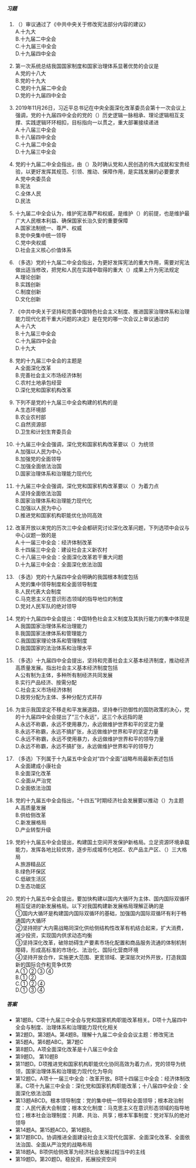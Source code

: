 ##### 习题

1. （）审议通过了《中共中央关于修改宪法部分内容的建议》  
   A.十九大  
   B.十九届二中全会  
   C.十九届三中全会  
   D.十九届四中全会  

2. 第一次系统总结我国国家制度和国家治理体系显著优势的会议是  
   A.党的十八大  
   B.党的十九大  
   C.党的十九届二中全会  
   D.党的十九届四中全会  

3. 2019年11月26日，习近平总书记在中央全面深化改革委员会第十一次会议上强调，党的十九届四中全会的党的（）历史逻辑一脉相承、理论逻辑相互支撑、实践逻辑环环相扣，目标指向一以贯之，重大部署接续递进  
   A.十八届三中全会  
   B.十八届四中全会  
   C.十九届二中全会  
   D.十九届三中全会  

4. 党的十九届二中全会指出，由（）及时确认党和人民创造的伟大成就和宝贵经验，以更好发挥其规范、引领、推动、保障作用，是实践发展的必要要求  
   A.党中央委员会  
   B.宪法  
   C.全体人民  
   D.民法  

5. 十九届二中全会认为，维护宪法尊严和权威，是维护（）的前提，也是维护最广大人民根本利益、确保国家长治久安的重要保障  
   A.国家法制统一、尊严、权威  
   B.党中央集中统一领导  
   C.党中央权威  
   D.社会主义核心价值体系  

6. （多选）党的十九届二中全会指出，为更好发挥宪法的重大作用，需要对宪法做出适当修改，把党和人民在实践中取得的重大（）成果上升为宪法规定  
   A.理论创新  
   B.实践创新  
   C.制度创新  
   D.文化创新  

7. 《中共中央关于坚持和完善中国特色社会主义制度、推进国家治理体系和治理能力现代化若干重大问题的决定》是在党的哪一次会议上审议通过的  
   A.十八大  
   B.十九届三中全会  
   C.十九届四中全会  
   D.十九大  

8. 党的十九届三中全会的主题是  
   A.全面深化改革  
   B.完善社会主义市场经济体制  
   C.农村土地承包经营  
   D.深化党和国家机构改革  

9. 下列不是党的十九届三中全会构建的机构的是  
   A.生态环境部  
   B.农业农村部  
   C.自然资源部  
   D.卫生和计划生育委员会  

10. 十九届三中全会强调，深化党和国家机构改革要以（）为统领  
    A.加强以人民为中心  
    B.加强党的全面领导  
    C.加强全面依法治国  
    D.国家治理体系和治理能力现代化  

11. 十九届三中全会强调，深化党和国家机构改革要以（）为着力点  
    A.坚持全面依法治国  
    B.国家治理体系和治理能力现代化  
    C.加强以人民为中心  
    D.推进党和国家机构职能优化协同高效  

12. 改革开放以来党的历次三中全会都研究讨论深化改革问题，下列选项中会议与中心议题一致的是  
    A.十一届三中全会：经济体制改革  
    B.十四届三中全会：建设社会主义新农村  
    C.十八届三中全会：全面深化改革若干重大问题  
    D.十九届三中全会：全面深化依法治国  

13. （多选）党的十九届四中全会明确的我国根本制度包括  
    A.党的集中领导制度和全面领导制度  
    B.人民代表大会制度  
    C.马克思主义在意识形态领域的指导地位的制度  
    D.党对人民军队的绝对领导  

14. 党的十九届四中全会提出：中国特色社会主义制度及其执行能力的集中体现是  
    A.我国国家治理体系和治理能力  
    B.我国国家法律体系和管理能力  
    C.我国国家理论体系和管理制度  
    D.我国国家的法治体系和治理水平  

15. （多选）十九届四中全会提出，坚持和完善社会主义基本经济制度，推动经济高质量发展。指出社会主义基本经济制度包括  
    A.公有制为主体，多种所有制经济共同发展  
    B.实行产品经济、按需分配  
    C.社会主义市场经济体制  
    D.按劳分配为主体、多种分配方式并存  

16. 为宣示我国坚定不移走和平发展道路，坚持奉行防御性的国防政策的决心，党的十九届四中全会提出了“三个永远”，这三个永远指的是  
    A.永远不称霸，永远不使用暴力，永远做维护世界和平的坚定力量  
    B.永远不称霸，永远不搞扩张，永远做维护世界和平的坚定力量  
    C.永远不称霸，永远不使用暴力，永远做维护世界和平的领导力量  
    D.永远不称霸，永远不搞扩张，永远做维护世界和平的领导力  

17. （多选）下列属于十九届五中全会对“四个全面”战略布局最新表述包括  
    A.全面建成小康社会  
    B.全面深化改革  
    C.全面从严治党  
    D.全面依法治国  

18. 党的十九届五中全会指出，“十四五”时期经济社会发展要以推动（）为主题  
    A.高质量发展  
    B.供给侧改革  
    C.新发展格局  
    D.产业转型升级  

19. 党的十九届五中全会提出，构建国土空间开发保护新格局。立足资源环境承载能力，发挥各地比较优势，逐步形成城市化地区、农产品主产区、（）三大格局  
    A.旅游精品区  
    B.绿色环保区  
    C.低碳生活区  
    D.生态功能区  

20. 党的十九届五中全会提出，要加快构建以国内大循环为主体、国内国际双循环相互促进的新发展格局。以下对我国构建新发展格局理解正确的是  
    ①国内大循环是构建国内国际双循环的基础，加强国内国际双循环有利于畅通国内大循环  
    ②坚持把扩大内需战略同深化供给侧结构性改革有机结合起来，扩大消费，减少投资，实现国内供求动态均衡  
    ③坚持深化改革，破除妨碍生产要素市场化配置和商品服务流通的体制机制障碍，形成高标准的市场化、法治化、国际化营商环境  
    ④坚持开放合作，实施更大范围、更宽领域、更深层次对外开放，打造我国新的国际合作和竞争优势  
    A.① ② ③ ④  
    B.① ②  
    C.① ② ④  
    D.① ③ ④  

##### 答案

- 第1题B。C项十九届三中全会与党和国家机构职能改革相关。D项十九届四中全会与制度、治理体系和治理能力现代化相关
- 第2题D。第3题A。第4题B。理解十九届二中全会会议主题：修改宪法
- 第5题A。第6题ABC。第7题C
- 第8题D。A项全面深化改革是十八届三中全会
- 第9题D。 第10题B
- 第11题D。D项推进党和国家机构职能优化协同高效为着力点，党的领导为统领，国家治理体系和治理能力现代化为导向
- 第12题C。A项十一届三中全会：改革开放。B项十四届三中全会：经济体制改革。C项十九届三中全会：深化党和国家机构职能改革；十八届四中全会：全面深化依法治国
- 第13题ABCD。根本领导制度：党的集中统一领导和全面领导；根本政治制度：人民代表大会制度；根本文化制度：马克思主义在意识形态领域的指导地位；根本社会治理制度：共建、共治、共享；根本军事制度：党对军队的绝对领导
- 第14题A。第15题ACD。第16题B。
- 第17题BCD。协调推进全面建设社会主义现代化国家、全面深化改革、全面依法治国、全面从严治党的战略布局
- 第18题A。B项供给侧改革为经济社会发展过程当中的主线
- 第19题D。第20题D。稳投资，拓展投资空间